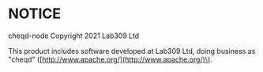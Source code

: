 # NOTICE

cheqd-node Copyright 2021 Lab309 Ltd

This product includes software developed at Lab309 Ltd, doing business as "cheqd" \([http://www.apache.org/](http://www.apache.org/)\).


